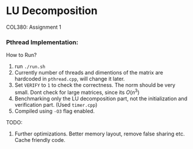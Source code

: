 # LU Decomposition
 COL380: Assignment 1 

### Pthread Implementation:
How to Run?

1. run `./run.sh`
2. Currently number of threads and dimentions of the matrix are hardcoded in `pthread.cpp`, will change it later.
3. Set `VERIFY` to `1` to check the correctness. The norm should be very small. Dont check for large matrices, since its $O(n^3)$
4. Benchmarking only the LU decomposition part, not the initialization and verification part. (Used `timer.cpp`)
5. Compiled using `-O3` flag enabled. 

TODO:

1. Further optimizations. Better memory layout, remove false sharing etc. Cache friendly code. 